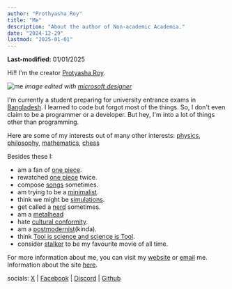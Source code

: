 ```yaml
---
author: "Prothyasha Roy"
title: "Me"
description: "About the author of Non-academic Academia."
date: "2024-12-29"
lastmod: "2025-01-01"
---
```


**Last-modified:** 01/01/2025

Hi!! I'm the creator [Protyasha Roy](https://protyasharoy.onrender.com).

![me](/images/me/me-rocketto.png)
*image edited with [microsoft designer](https://designer.microsoft.com/)*

I'm currently a student preparing for university entrance exams in [Bangladesh](https://en.wikipedia.org/wiki/Bangladesh). I learned to code but forgot most of the things. So, I don't even claim to be a programmer or a developer. But hey, I'm into a lot of things other than programming.

Here are some of my interests out of many other interests: [physics](https://en.wikipedia.org/wiki/Physics#:~:text=Physics%20is%20the%20scientific%20study,physics%20is%20called%20a%20physicist.), [philosophy](https://en.wikipedia.org/wiki/Philosophy), [mathematics](https://en.wikipedia.org/wiki/Mathematics), [chess](https://en.wikipedia.org/wiki/Chess)

Besides these I:
- am a fan of [one piece](https://en.wikipedia.org/wiki/One_Piece).
- rewatched [one piece](https://en.wikipedia.org/wiki/One_Piece) twice.
- compose [songs](https://on.soundcloud.com/RoBG1FKdRYwiBiA28) sometimes.
- am trying to be a [minimalist](https://en.wikipedia.org/wiki/Minimalism).
- think we might be [simulations](https://en.wikipedia.org/wiki/Simulation_hypothesis).
- get called a [nerd](https://en.wikipedia.org/wiki/Nerd) sometimes.
- am a [metalhead](https://en.wikipedia.org/wiki/Metalhead)
- hate [cultural conformity](https://helpfulprofessor.com/conformity-examples/).
- am a [postmodernist](https://en.wikipedia.org/wiki/Postmodernism)(kinda).
- think [Tool is science and science is Tool](https://youtu.be/EShM-EOAlj4). 
- consider [stalker](https://en.wikipedia.org/wiki/Stalker_(1979_film)) to be my favourite movie of all time.

For more information about me, you can visit my [website](https://protyasharoy.onrender.com) or [email](mailto:protyasharoy369@gmail.com) me. Information about the site [here](/about).

socials: [X](https://x.com/zeenovex) | [Facebook](https://www.facebook.com/protyasha.roy.pow) | [Discord](https://discord.gg/qS6KMVxa) | [Github](https://github.com/Protyasha-Roy)